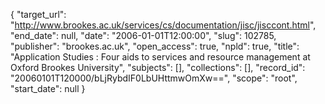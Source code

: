 {
  "target_url": "http://www.brookes.ac.uk/services/cs/documentation/jisc/jisccont.html", 
  "end_date": null, 
  "date": "2006-01-01T12:00:00", 
  "slug": 102785, 
  "publisher": "brookes.ac.uk", 
  "open_access": true, 
  "npld": true, 
  "title": "Application Studies : Four aids to services and resource management at Oxford Brookes University", 
  "subjects": [], 
  "collections": [], 
  "record_id": "20060101T120000/bLjRybdIF0LbUHttmwOmXw==", 
  "scope": "root", 
  "start_date": null
}

